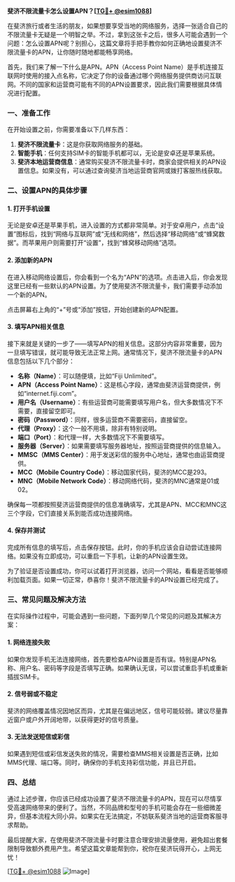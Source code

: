 **斐济不限流量卡怎么设置APN？[[TG💪+ @esim1088](https://t.me/s/esim1088)]**

在斐济旅行或者生活的朋友，如果想要享受当地的网络服务，选择一张适合自己的不限流量卡无疑是一个明智之举。不过，拿到这张卡之后，很多人可能会遇到一个问题：怎么设置APN呢？别担心，这篇文章将手把手教你如何正确地设置斐济不限流量卡的APN，让你随时随地都能畅享网络。

首先，我们来了解一下什么是APN。APN（Access Point Name）是手机连接互联网时使用的接入点名称，它决定了你的设备通过哪个网络服务提供商访问互联网。不同的国家和运营商可能有不同的APN设置要求，因此我们需要根据具体情况进行配置。

### 一、准备工作

在开始设置之前，你需要准备以下几样东西：

1. **斐济不限流量卡**：这是你获取网络服务的基础。
2. **智能手机**：任何支持SIM卡的智能手机都可以，无论是安卓还是苹果系统。
3. **斐济本地运营商信息**：通常购买斐济不限流量卡时，商家会提供相关的APN设置信息。如果没有，可以通过查询斐济当地运营商官网或拨打客服热线获取。

### 二、设置APN的具体步骤

#### 1. 打开手机设置

无论是安卓还是苹果手机，进入设置的方式都非常简单。对于安卓用户，点击“设置”图标后，找到“网络与互联网”或“无线和网络”，然后选择“移动网络”或“蜂窝数据”。而苹果用户则需要打开“设置”，找到“蜂窝移动网络”选项。

#### 2. 添加新的APN

在进入移动网络设置后，你会看到一个名为“APN”的选项。点击进入后，你会发现这里已经有一些默认的APN设置。为了使用斐济不限流量卡，我们需要手动添加一个新的APN。

点击屏幕右上角的“+”号或“添加”按钮，开始创建新的APN配置。

#### 3. 填写APN相关信息

接下来就是关键的一步了——填写APN的相关信息。这部分内容非常重要，因为一旦填写错误，就可能导致无法正常上网。通常情况下，斐济不限流量卡的APN信息包括以下几个部分：

- **名称（Name）**：可以随便填，比如“Fiji Unlimited”。
- **APN（Access Point Name）**：这是核心字段，通常由斐济运营商提供，例如“internet.fiji.com”。
- **用户名（Username）**：有些运营商可能需要填写用户名，但大多数情况下不需要，直接留空即可。
- **密码（Password）**：同样，很多运营商不需要密码，直接留空。
- **代理（Proxy）**：这个一般不用填，除非有特别说明。
- **端口（Port）**：和代理一样，大多数情况下不需要填写。
- **服务器（Server）**：如果需要填写服务器地址，按照运营商提供的信息输入。
- **MMSC（MMS Center）**：用于发送彩信的服务中心地址，通常也由运营商提供。
- **MCC（Mobile Country Code）**：移动国家代码，斐济的MCC是293。
- **MNC（Mobile Network Code）**：移动网络代码，斐济的MNC通常是01或02。

确保每一项都按照斐济运营商提供的信息准确填写，尤其是APN、MCC和MNC这三个字段，它们直接关系到能否成功连接网络。

#### 4. 保存并测试

完成所有信息的填写后，点击保存按钮。此时，你的手机应该会自动尝试连接网络。如果没有立即成功，可以重启一下手机，让新的APN设置生效。

为了验证是否设置成功，你可以试着打开浏览器，访问一个网站，看看是否能够顺利加载页面。如果一切正常，恭喜你！斐济不限流量卡的APN设置已经完成了。

### 三、常见问题及解决方法

在实际操作过程中，可能会遇到一些问题，下面列举几个常见的问题及其解决方案：

#### 1. 网络连接失败

如果你发现手机无法连接网络，首先要检查APN设置是否有误。特别是APN名称、用户名、密码等字段是否填写正确。如果确认无误，可以尝试重启手机或重新插拔SIM卡。

#### 2. 信号弱或不稳定

斐济的网络覆盖情况因地区而异，尤其是在偏远地区，信号可能较弱。建议尽量靠近窗户或户外开阔地带，以获得更好的信号质量。

#### 3. 无法发送短信或彩信

如果遇到短信或彩信发送失败的情况，需要检查MMS相关设置是否正确，比如MMS代理、端口等。同时，确保你的手机支持彩信功能，并且已开启。

### 四、总结

通过上述步骤，你应该已经成功设置了斐济不限流量卡的APN，现在可以尽情享受高速网络带来的便利了。当然，不同品牌和型号的手机可能会存在一些细微差异，但基本流程大同小异。如果实在无法搞定，不妨联系斐济当地的运营商客服寻求帮助。

最后提醒大家，在使用斐济不限流量卡时要注意合理安排流量使用，避免超出套餐限制导致额外费用产生。希望这篇文章能帮到你，祝你在斐济玩得开心，上网无忧！

[[TG💪+ @esim1088](https://t.me/s/esim1088) ![Image](https://i.postimg.cc/4NQfJmqS/Snipaste-2025-05-13-00-14-12.png)]